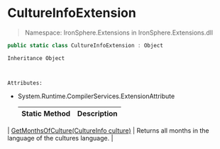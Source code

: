 ﻿


# CultureInfoExtension

> Namespace: IronSphere.Extensions in  IronSphere.Extensions.dll



```csharp
public static class CultureInfoExtension : Object
```

    Inheritance Object


    
    Attributes:
        
* System.Runtime.CompilerServices.ExtensionAttribute




    | Static Method | Description |
    | --- | --- |
| [GetMonthsOfCulture(CultureInfo culture)](CultureInfoExtension.GetMonthsOfCulture(CultureInfo)) | Returns all months in the language of the cultures language. |
